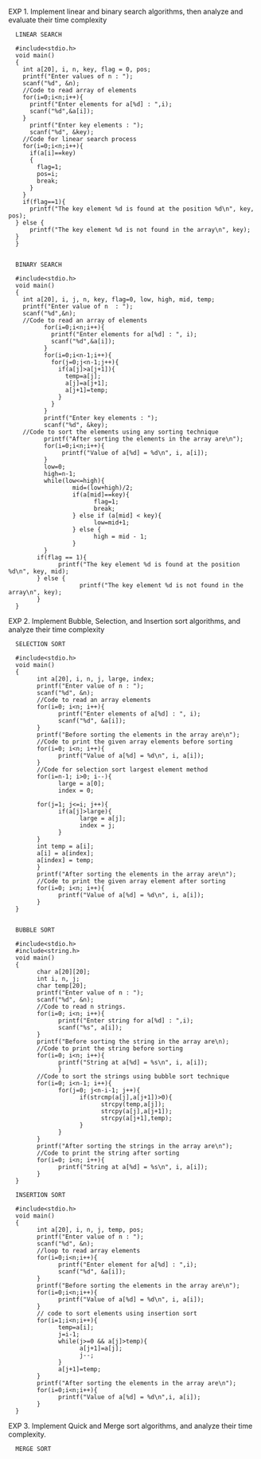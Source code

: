 EXP 1. Implement linear and binary search algorithms, then analyze and evaluate their time complexity

      LINEAR SEARCH
      
      #include<stdio.h>
      void main()
      {
        int a[20], i, n, key, flag = 0, pos;
        printf("Enter values of n : ");
        scanf("%d", &n);
        //Code to read array of elements
        for(i=0;i<n;i++){
          printf("Enter elements for a[%d] : ",i);
          scanf("%d",&a[i]);
        }
          printf("Enter key elements : ");
          scanf("%d", &key);
        //Code for linear search process
        for(i=0;i<n;i++){
          if(a[i]==key)
          {
            flag=1;
            pos=i;
            break;
          }
        }
        if(flag==1){
          printf("The key element %d is found at the position %d\n", key, pos);
      } else {
          printf("The key element %d is not found in the array\n", key);
      }
      }


      BINARY SEARCH

      #include<stdio.h>
      void main()
      {
        int a[20], i, j, n, key, flag=0, low, high, mid, temp;
        printf("Enter value of n  : ");
        scanf("%d",&n);
        //Code to read an array of elements
              for(i=0;i<n;i++){
                printf("Enter elements for a[%d] : ", i);
                scanf("%d",&a[i]);
              }
              for(i=0;i<n-1;i++){
                for(j=0;j<n-1;j++){
                  if(a[j]>a[j+1]){
                    temp=a[j];
                    a[j]=a[j+1];
                    a[j+1]=temp;
                  }
                }
              }
              printf("Enter key elements : ");
              scanf("%d", &key);
        //Code to sort the elements using any sorting technique
              printf("After sorting the elements in the array are\n");
              for(i=0;i<n;i++){
                   printf("Value of a[%d] = %d\n", i, a[i]);
              }
              low=0;
              high=n-1;
              while(low<=high){
                      mid=(low+high)/2;
                      if(a[mid]==key){
                            flag=1;
                            break;
                      } else if (a[mid] < key){
                            low=mid+1;
                      } else {
                            high = mid - 1;
                      }
              }
            if(flag == 1){
                  printf("The key element %d is found at the position %d\n", key, mid);
            } else {
                        printf("The key element %d is not found in the array\n", key);
            }
      }



EXP 2. Implement Bubble, Selection, and Insertion sort algorithms, and analyze their time complexity

      SELECTION SORT

      #include<stdio.h>
      void main()
      {
            int a[20], i, n, j, large, index;
            printf("Enter value of n : ");
            scanf("%d", &n);
            //Code to read an array elements
            for(i=0; i<n; i++){
                  printf("Enter elements of a[%d] : ", i);
                  scanf("%d", &a[i]);
            }
            printf("Before sorting the elements in the array are\n");
            //Code to print the given array elements before sorting
            for(i=0; i<n; i++){
                  printf("Value of a[%d] = %d\n", i, a[i]);
            }
            //Code for selection sort largest element method
            for(i=n-1; i>0; i--){
                  large = a[0];
                  index = 0;

            for(j=1; j<=i; j++){
                  if(a[j]>large){
                        large = a[j];
                        index = j;
                  }
            }
            int temp = a[i];
            a[i] = a[index];
            a[index] = temp;
            }
            printf("After sorting the elements in the array are\n");
            //Code to print the given array element after sorting
            for(i=0; i<n; i++){
                  printf("Value of a[%d] = %d\n", i, a[i]);
            }
      }


      BUBBLE SORT

      #include<stdio.h>
      #include<string.h>
      void main()
      {
            char a[20][20];
            int i, n, j;
            char temp[20];
            printf("Enter value of n : ");
            scanf("%d", &n);
            //Code to read n strings.
            for(i=0; i<n; i++){
                  printf("Enter string for a[%d] : ",i);
                  scanf("%s", a[i]);
            }
            printf("Before sorting the string in the array are\n);
            //Code to print the string before sorting
            for(i=0; i<n; i++){
                  printf("String at a[%d] = %s\n", i, a[i]);
                  }
            //Code to sort the strings using bubble sort technique
            for(i=0; i<n-1; i++){
                  for(j=0; j<n-i-1; j++){
                        if(strcmp(a[j],a[j+1])>0){
                              strcpy(temp,a[j]);
                              strcpy(a[j],a[j+1]);
                              strcpy(a[j+1],temp);
                        }
                  }
            }
            printf("After sorting the strings in the array are\n");
            //Code to print the string after sorting
            for(i=0; i<n; i++){
                  printf("String at a[%d] = %s\n", i, a[i]);
            }
      }

      INSERTION SORT

      #include<stdio.h>
      void main()
      {
            int a[20], i, n, j, temp, pos;
            printf("Enter value of n : ");
            scanf("%d", &n);
            //loop to read array elements
            for(i=0;i<n;i++){
                  printf("Enter element for a[%d] : ",i);
                  scanf("%d", &a[i]);
            }
            printf("Before sorting the elements in the array are\n");
            for(i=0;i<n;i++){
                  printf("Value of a[%d] = %d\n", i, a[i]);
            }
            // code to sort elements using insertion sort
            for(i=1;i<n;i++){
                  temp=a[i];
                  j=i-1;
                  while(j>=0 && a[j]>temp){
                        a[j+1]=a[j];
                        j--;
                  }
                  a[j+1]=temp;
            }
            printf("After sorting the elements in the array are\n");
            for(i=0;i<n;i++){
                  printf("Value of a[%d] = %d\n",i, a[i]);
            }
      }
EXP 3. Implement Quick and Merge sort algorithms, and analyze their time complexity.

      MERGE SORT

      
            
            
      
